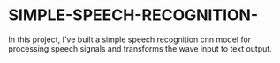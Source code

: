 # SIMPLE-SPEECH-RECOGNITION-
In this project, I've built a simple speech recognition cnn model for processing speech signals and transforms the wave input to text output.
